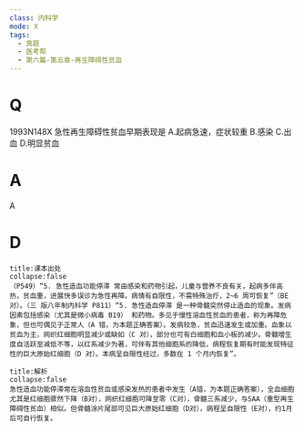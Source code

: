 ```yaml
---
class: 内科学
mode: X
tags:
  - 真题
  - 医考帮
  - 第六篇-第五章-再生障碍性贫血
---
```


# Q
1993N148X 急性再生障碍性贫血早期表现是
A.起病急速，症状较重
B.感染
C.出血
D.明显贫血

# A
A
# D
```ad-note
title:课本出处
collapse:false
（P549）“5. 急性造血功能停滞 常由感染和药物引起，儿童与营养不良有关，起病多伴高热，贫血重，进展快多误诊为急性再障。病情有自限性，不需特殊治疗，2~6 周可恢复”（BE 对）。（三 版八年制内科学 P811）“5. 急性造血停滞 是一种骨髓突然停止造血的现象。发病因素包括感染（尤其是微小病毒 B19） 和药物。多见于慢性溶血性贫血的患者，称为再障危象，但也可偶见于正常人（A 错，为本题正确答案）。发病较急，贫血迅速发生或加重。血象以贫血为主，网织红细胞明显减少或缺如（C 对），部分也可有白细胞和血小板的减少。骨髓增生度自活跃至减低不等，以红系减少为著，可伴有其他细胞系的降低，病程恢复期有时能发现特征性的巨大原始红细胞（D 对）。本病呈自限性经过，多数在 1 个月内恢复”。
```

```ad-summary
title:解析
collapse:false
急性造血功能停滞常在溶血性贫血或感染发热的患者中发生（A错，为本题正确答案），全血细胞尤其是红细胞骤然下降（B对），网织红细胞可降至零（C对），骨髓三系减少，与SAA（重型再生障碍性贫血）相似。但骨髓涂片尾部可见巨大原始红细胞（D对），病程呈自限性（E对），约1月后可自行恢复。
```

